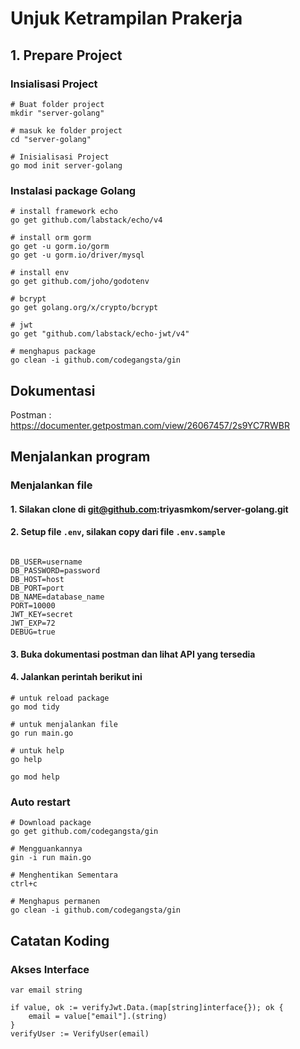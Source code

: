 # Unjuk Ketrampilan Prakerja


## 1. Prepare Project

### Insialisasi Project

```shell
# Buat folder project
mkdir "server-golang"

# masuk ke folder project
cd "server-golang"

# Inisialisasi Project
go mod init server-golang
```


### Instalasi package Golang

```shell
# install framework echo
go get github.com/labstack/echo/v4

# install orm gorm
go get -u gorm.io/gorm
go get -u gorm.io/driver/mysql

# install env
go get github.com/joho/godotenv

# bcrypt
go get golang.org/x/crypto/bcrypt

# jwt
go get "github.com/labstack/echo-jwt/v4"

# menghapus package
go clean -i github.com/codegangsta/gin

```

## Dokumentasi

Postman : https://documenter.getpostman.com/view/26067457/2s9YC7RWBR

## Menjalankan program 

### Menjalankan file

#### 1. Silakan clone di  git@github.com:triyasmkom/server-golang.git
#### 2. Setup file ```.env```, silakan copy dari file ```.env.sample```

```env

DB_USER=username
DB_PASSWORD=password
DB_HOST=host
DB_PORT=port
DB_NAME=database_name
PORT=10000
JWT_KEY=secret
JWT_EXP=72
DEBUG=true

```

#### 3. Buka dokumentasi postman dan lihat API yang tersedia

#### 4. Jalankan perintah berikut ini

```shell
# untuk reload package
go mod tidy

# untuk menjalankan file
go run main.go

# untuk help
go help

go mod help
```

### Auto restart

```shell
# Download package
go get github.com/codegangsta/gin

# Mengguankannya
gin -i run main.go

# Menghentikan Sementara
ctrl+c

# Menghapus permanen
go clean -i github.com/codegangsta/gin
```


## Catatan Koding

### Akses Interface

```
var email string

if value, ok := verifyJwt.Data.(map[string]interface{}); ok {
    email = value["email"].(string)
}
verifyUser := VerifyUser(email)
```
